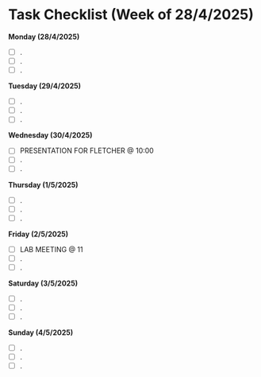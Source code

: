 # Task Checklist (Week of 28/4/2025)

**Monday (28/4/2025)** 

- [ ] .
- [ ] .
- [ ] .

**Tuesday (29/4/2025)**

- [ ] .
- [ ] .
- [ ] .

**Wednesday (30/4/2025)**

- [ ] PRESENTATION FOR FLETCHER @ 10:00
- [ ] .
- [ ] .

**Thursday (1/5/2025)**

- [ ] .
- [ ] .
- [ ] .

**Friday (2/5/2025)**

- [ ] LAB MEETING @ 11
- [ ] .
- [ ] .

**Saturday (3/5/2025)**

- [ ] .
- [ ] .
- [ ] .

**Sunday (4/5/2025)**

- [ ] .
- [ ] .
- [ ] .
